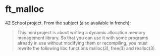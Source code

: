 # ft_malloc
42 School project. From the subject (also available in french):

> This mini project is about writing a dynamic allocation memory management library. So that you can use it with some programs already in use without modifying them or recompiling, you must rewrite the following libc functions malloc(3), free(3) and realloc(3).